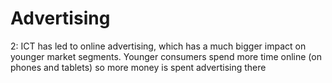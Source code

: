 # Advertising

2: ICT has led to online advertising, which has a much bigger impact on younger market segments. Younger consumers spend more time online (on phones and tablets) so more money is spent advertising there